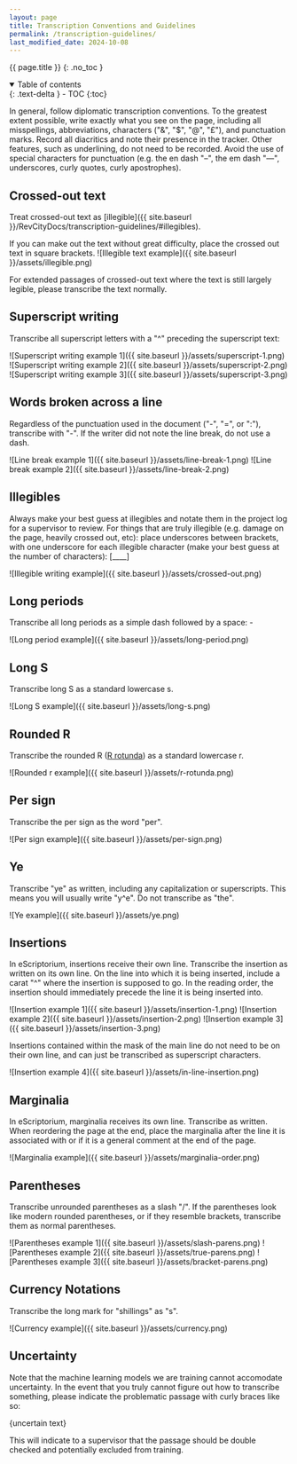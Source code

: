 ```yaml
---
layout: page
title: Transcription Conventions and Guidelines
permalink: /transcription-guidelines/
last_modified_date: 2024-10-08
---
```


{{ page.title }}
{: .no_toc }

<details open markdown="block">
  <summary>
    Table of contents
  </summary>
  {: .text-delta }
- TOC
{:toc}
</details>

In general, follow diplomatic transcription conventions. To the greatest extent possible, write exactly what you see on the page, including all misspellings, abbreviations, characters ("&", "$", "@", "£"), and punctuation marks. Record all diacritics and note their presence in the tracker. Other features, such as underlining, do not need to be recorded. Avoid the use of special characters for punctuation (e.g. the en dash "–", the em dash "—", underscores, curly quotes, curly apostrophes).

## Crossed-out text

Treat crossed-out text as [illegible]({{ site.baseurl }}/RevCityDocs/transcription-guidelines/#illegibles).

If you can make out the text without great difficulty, place the crossed out text in square brackets.
![Illegible text example]({{ site.baseurl }}/assets/illegible.png)

For extended passages of crossed-out text where the text is still largely legible, please transcribe the text normally.

## Superscript writing

Transcribe all superscript letters with a "^" preceding the superscript text:

![Superscript writing example 1]({{ site.baseurl }}/assets/superscript-1.png)
![Superscript writing example 2]({{ site.baseurl }}/assets/superscript-2.png)
![Superscript writing example 3]({{ site.baseurl }}/assets/superscript-3.png)

## Words broken across a line

Regardless of the punctuation used in the document ("-", "=", or ":"), transcribe with "-". If the writer did not note the line break, do not use a dash.

![Line break example 1]({{ site.baseurl }}/assets/line-break-1.png)
![Line break example 2]({{ site.baseurl }}/assets/line-break-2.png)

## Illegibles

Always make your best guess at illegibles and notate them in the project log for a supervisor to review. For things that are truly illegible (e.g. damage on the page, heavily crossed out, etc): place underscores between brackets, with one underscore for each illegible character (make your best guess at the number of characters): [____]

![Illegible writing example]({{ site.baseurl }}/assets/crossed-out.png)

## Long periods

Transcribe all long periods as a simple dash followed by a space: -

![Long period example]({{ site.baseurl }}/assets/long-period.png)

## Long S

Transcribe long S as a standard lowercase s.

![Long S example]({{ site.baseurl }}/assets/long-s.png)

## Rounded R

Transcribe the rounded R ([R rotunda](https://en.wikipedia.org/wiki/R_rotunda)) as a standard lowercase r.

![Rounded r example]({{ site.baseurl }}/assets/r-rotunda.png)

## Per sign

Transcribe the per sign as the word "per".

![Per sign example]({{ site.baseurl }}/assets/per-sign.png)

## Ye

Transcribe "ye" as written, including any capitalization or superscripts. This means you will usually write "y^e". Do not transcribe as "the".

![Ye example]({{ site.baseurl }}/assets/ye.png)

## Insertions

In eScriptorium, insertions receive their own line. Transcribe the insertion as written on its own line. On the line into which it is being inserted, include a carat "^" where the insertion is supposed to go. In the reading order, the insertion should immediately precede the line it is being inserted into.

![Insertion example 1]({{ site.baseurl }}/assets/insertion-1.png)
![Insertion example 2]({{ site.baseurl }}/assets/insertion-2.png)
![Insertion example 3]({{ site.baseurl }}/assets/insertion-3.png)

Insertions contained within the mask of the main line do not need to be on their own line, and can just be transcribed as superscript characters.

![Insertion example 4]({{ site.baseurl }}/assets/in-line-insertion.png)

## Marginalia

In eScriptorium, marginalia receives its own line. Transcribe as written. When reordering the page at the end, place the marginalia after the line it is associated with or if it is a general comment at the end of the page.

![Marginalia example]({{ site.baseurl }}/assets/marginalia-order.png)

## Parentheses

Transcribe unrounded parentheses as a slash "/". If the parentheses look like modern rounded parentheses, or if they resemble brackets, transcribe them as normal parentheses.

![Parentheses example 1]({{ site.baseurl }}/assets/slash-parens.png)
![Parentheses example 2]({{ site.baseurl }}/assets/true-parens.png)
![Parentheses example 3]({{ site.baseurl }}/assets/bracket-parens.png)

## Currency Notations

Transcribe the long mark for "shillings" as "s".

![Currency example]({{ site.baseurl }}/assets/currency.png)

## Uncertainty

Note that the machine learning models we are training cannot accomodate uncertainty. In the event that you truly cannot figure out how to transcribe something, please indicate the problematic passage with curly braces like so:

{uncertain text}

This will indicate to a supervisor that the passage should be double checked and potentially excluded from training.
